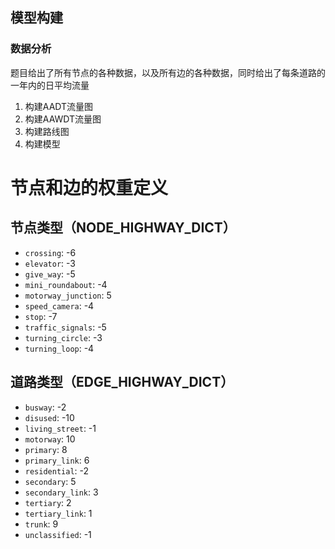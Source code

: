 
## 模型构建

### 数据分析

题目给出了所有节点的各种数据，以及所有边的各种数据，同时给出了每条道路的一年内的日平均流量

1. 构建AADT流量图
2. 构建AAWDT流量图
3. 构建路线图
4. 构建模型

# 节点和边的权重定义

## 节点类型（NODE_HIGHWAY_DICT）
- `crossing`: -6
- `elevator`: -3
- `give_way`: -5
- `mini_roundabout`: -4
- `motorway_junction`: 5
- `speed_camera`: -4
- `stop`: -7
- `traffic_signals`: -5
- `turning_circle`: -3
- `turning_loop`: -4

## 道路类型（EDGE_HIGHWAY_DICT）
- `busway`: -2
- `disused`: -10
- `living_street`: -1
- `motorway`: 10
- `primary`: 8
- `primary_link`: 6
- `residential`: -2
- `secondary`: 5
- `secondary_link`: 3
- `tertiary`: 2
- `tertiary_link`: 1
- `trunk`: 9
- `unclassified`: -1
